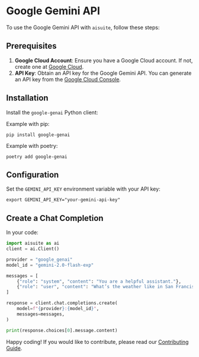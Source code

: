 # Google Gemini API

To use the Google Gemini API with `aisuite`, follow these steps:

## Prerequisites

1. **Google Cloud Account**: Ensure you have a Google Cloud account. If not, create one at [Google Cloud](https://cloud.google.com/).
2. **API Key**: Obtain an API key for the Google Gemini API. You can generate an API key from the [Google Cloud Console](https://console.cloud.google.com/).

## Installation

Install the `google-genai` Python client:

Example with pip:
```shell
pip install google-genai
```

Example with poetry:
```shell
poetry add google-genai
```

## Configuration

Set the `GEMINI_API_KEY` environment variable with your API key:

```shell
export GEMINI_API_KEY="your-gemini-api-key"
```

## Create a Chat Completion

In your code:
```python
import aisuite as ai
client = ai.Client()

provider = "google_genai"
model_id = "gemini-2.0-flash-exp"

messages = [
    {"role": "system", "content": "You are a helpful assistant."},
    {"role": "user", "content": "What’s the weather like in San Francisco?"},
]

response = client.chat.completions.create(
    model=f"{provider}:{model_id}",
    messages=messages,
)

print(response.choices[0].message.content)
```

Happy coding! If you would like to contribute, please read our [Contributing Guide](../CONTRIBUTING.md).
